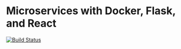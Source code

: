 # Microservices with Docker, Flask, and React

[![Build Status](https://travis-ci.org/Zannier7/final-project.svg?branch=master)](https://travis-ci.org/Zannier7/final-project)